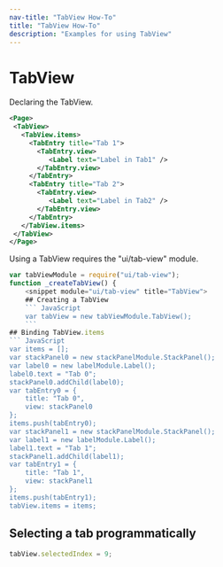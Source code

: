 ```yaml
---
nav-title: "TabView How-To"
title: "TabView How-To"
description: "Examples for using TabView"
---
```

# TabView
Declaring the TabView.
```XML
<Page>
 <TabView>
   <TabView.items>
     <TabEntry title="Tab 1">
       <TabEntry.view>
          <Label text="Label in Tab1" />
       </TabEntry.view>
     </TabEntry>
     <TabEntry title="Tab 2">
       <TabEntry.view>
          <Label text="Label in Tab2" />
       </TabEntry.view>
     </TabEntry>
   </TabView.items>
 </TabView>
</Page>
```
Using a TabView requires the "ui/tab-view" module.
``` JavaScript
var tabViewModule = require("ui/tab-view");
function _createTabView() {
    <snippet module="ui/tab-view" title="TabView">
    ## Creating a TabView
    ``` JavaScript
    var tabView = new tabViewModule.TabView();
    ```
## Binding TabView.items
``` JavaScript
var items = [];
var stackPanel0 = new stackPanelModule.StackPanel();
var label0 = new labelModule.Label();
label0.text = "Tab 0";
stackPanel0.addChild(label0);
var tabEntry0 = {
    title: "Tab 0",
    view: stackPanel0
};
items.push(tabEntry0);
var stackPanel1 = new stackPanelModule.StackPanel();
var label1 = new labelModule.Label();
label1.text = "Tab 1";
stackPanel1.addChild(label1);
var tabEntry1 = {
    title: "Tab 1",
    view: stackPanel1
};
items.push(tabEntry1);
tabView.items = items;
```
## Selecting a tab programmatically
``` JavaScript
tabView.selectedIndex = 9;
```
